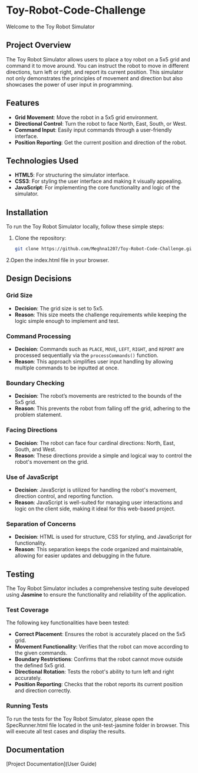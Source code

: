 # Toy-Robot-Code-Challenge
Welcome to the Toy Robot Simulator

## Project Overview
The Toy Robot Simulator allows users to place a toy robot on a 5x5 grid and command it to move around. You can instruct the robot to move in different directions, turn left or right, and report its current position. This simulator not only demonstrates the principles of movement and direction but also showcases the power of user input in programming.

## Features
- **Grid Movement**: Move the robot in a 5x5 grid environment.
- **Directional Control**: Turn the robot to face North, East, South, or West.
- **Command Input**: Easily input commands through a user-friendly interface.
- **Position Reporting**: Get the current position and direction of the robot.

## Technologies Used
- **HTML5**: For structuring the simulator interface.
- **CSS3**: For styling the user interface and making it visually appealing.
- **JavaScript**: For implementing the core functionality and logic of the simulator.

## Installation
To run the Toy Robot Simulator locally, follow these simple steps:
1. Clone the repository:
   ```bash
   git clone https://github.com/Meghna1207/Toy-Robot-Code-Challenge.git
 2.Open the index.html file in your browser.

## Design Decisions
### Grid Size
- **Decision**: The grid size is set to 5x5.
- **Reason**: This size meets the challenge requirements while keeping the logic simple enough to implement and test.

### Command Processing
- **Decision**: Commands such as `PLACE`, `MOVE`, `LEFT`, `RIGHT`, and `REPORT` are processed sequentially via the `processCommands()` function.
- **Reason**: This approach simplifies user input handling by allowing multiple commands to be inputted at once.

### Boundary Checking
- **Decision**: The robot’s movements are restricted to the bounds of the 5x5 grid.
- **Reason**: This prevents the robot from falling off the grid, adhering to the problem statement.

### Facing Directions
- **Decision**: The robot can face four cardinal directions: North, East, South, and West.
- **Reason**: These directions provide a simple and logical way to control the robot's movement on the grid.

### Use of JavaScript
- **Decision**: JavaScript is utilized for handling the robot's movement, direction control, and reporting function.
- **Reason**: JavaScript is well-suited for managing user interactions and logic on the client side, making it ideal for this web-based project.

### Separation of Concerns
- **Decision**: HTML is used for structure, CSS for styling, and JavaScript for functionality.
- **Reason**: This separation keeps the code organized and maintainable, allowing for easier updates and debugging in the future.

## Testing

The Toy Robot Simulator includes a comprehensive testing suite developed using **Jasmine** to ensure the functionality and reliability of the application.

### Test Coverage

The following key functionalities have been tested:

- **Correct Placement**: Ensures the robot is accurately placed on the 5x5 grid.
- **Movement Functionality**: Verifies that the robot can move according to the given commands.
- **Boundary Restrictions**: Confirms that the robot cannot move outside the defined 5x5 grid.
- **Directional Rotation**: Tests the robot's ability to turn left and right accurately.
- **Position Reporting**: Checks that the robot reports its current position and direction correctly.

### Running Tests

To run the tests for the Toy Robot Simulator, please open the SpecRunner.html file located in the unit-test-jasmine folder in browser. This will execute all test cases and display the results.


  ## Documentation
 [Project Documentation](User Guide)
